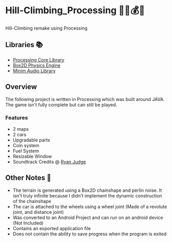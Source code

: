 # Hill-Climbing_Processing 🌄🚗💰⛽
Hill-Climbing remake using Processing 

## Libraries 📚
* [Processing Core Library](https://processing.org/)
* [Box2D Physics Engine](https://box2d.org/)
* [Minim Audio Library](http://code.compartmental.net/tools/minim/)

## Overview 
The following project is written in Processing which was built around JAVA. The game isn't fully complete but can still be played. 
### Features
* 2 maps
* 2 cars
* Upgradable parts
* Coin system
* Fuel System
* Resizable Window
* Soundtrack Credits @ [Ryan Judge](https://open.spotify.com/user/360degreesedm)

## Other Notes 📝
* The terrain is generated using a Box2D chainshape and perlin noise. It isn't truly infinite because I didn't implement the dynamic construction of the chainshape
* The car is attached to the wheels using a wheel joint (Made of a revolute joint, and distance joint)
* Was converted to an Android Project and can run on an android device (Not Included)
* Contains an exported application file
* Does not contain the ability to save progress when the program is exited
